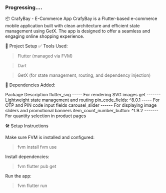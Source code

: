 ### Progressing.... ####

📦 CrafyBay - E-Commerce App
CrafyBay is a Flutter-based e-commerce mobile application built with clean architecture and efficient state management using GetX. The app is designed to offer a seamless and engaging online shopping experience.

🚀 Project Setup
✅ Tools Used:
  > Flutter (managed via FVM)
  
  > Dart
  
  > GetX (for state management, routing, and dependency injection)

📁 Dependencies Added:

Package	Description
  flutter_svg	----- For rendering SVG images
  get	------- Lightweight state management and routing
  pin_code_fields: ^8.0.1	----- For OTP and PIN code input fields
  carousel_slider	------ For displaying image sliders and promotional banners
  item_count_number_button: ^1.9.2	------- For quantity selection in product pages

🛠 Setup Instructions

Make sure FVM is installed and configured:
> fvm install
> fvm use

Install dependencies:
> fvm flutter pub get

Run the app:
> fvm flutter run
